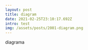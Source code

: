```yaml
---
layout: post
title: diagram
date: 2021-02-25T23:10:17.692Z
intro: test
img: /assets/posts/2001-diagram.png
---
```

diagrama
